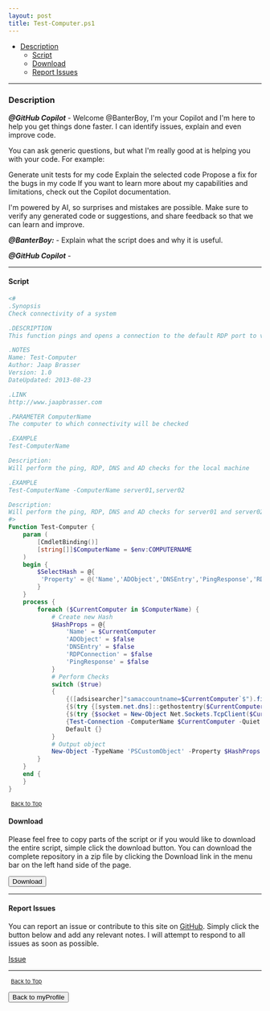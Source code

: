 ```yaml
---
layout: post
title: Test-Computer.ps1
---
```


- [Description](#description)
  - [Script](#script)
  - [Download](#download)
  - [Report Issues](#report-issues)

---

### Description

**_@GitHub Copilot_** - Welcome @BanterBoy, I'm your Copilot and I'm here to help you get things done faster. I can identify issues, explain and even improve code.

You can ask generic questions, but what I'm really good at is helping you with your code. For example:

Generate unit tests for my code
Explain the selected code
Propose a fix for the bugs in my code
If you want to learn more about my capabilities and limitations, check out the Copilot documentation.

I'm powered by AI, so surprises and mistakes are possible. Make sure to verify any generated code or suggestions, and share feedback so that we can learn and improve.

**_@BanterBoy:_** - Explain what the script does and why it is useful.

**_@GitHub Copilot_** -

---

#### Script

```powershell
<#
.Synopsis
Check connectivity of a system

.DESCRIPTION
This function pings and opens a connection to the default RDP port to verify connectivity, futhermore it will check if a DNS entry exists and whether there is a computeraccount

.NOTES
Name: Test-Computer
Author: Jaap Brasser
Version: 1.0
DateUpdated: 2013-08-23

.LINK
http://www.jaapbrasser.com

.PARAMETER ComputerName
The computer to which connectivity will be checked

.EXAMPLE
Test-ComputerName

Description:
Will perform the ping, RDP, DNS and AD checks for the local machine

.EXAMPLE
Test-ComputerName -ComputerName server01,server02

Description:
Will perform the ping, RDP, DNS and AD checks for server01 and server02
#>
Function Test-Computer {
    param (
        [CmdletBinding()]
        [string[]]$ComputerName = $env:COMPUTERNAME
    )
    begin {
        $SelectHash = @{
         'Property' = @('Name','ADObject','DNSEntry','PingResponse','RDPConnection')
        }
    }
    process {
        foreach ($CurrentComputer in $ComputerName) {
            # Create new Hash
            $HashProps = @{
                'Name' = $CurrentComputer
                'ADObject' = $false
                'DNSEntry' = $false
                'RDPConnection' = $false
                'PingResponse' = $false
            }
            # Perform Checks
            switch ($true)
            {
                {([adsisearcher]"samaccountname=$CurrentComputer`$").findone()} {$HashProps.ADObject = $true}
                {$(try {[system.net.dns]::gethostentry($CurrentComputer)} catch {})} {$HashProps.DNSEntry = $true}
                {$(try {$socket = New-Object Net.Sockets.TcpClient($CurrentComputer, 3389);if ($socket.Connected) {$true};$socket.Close()} catch {})} {$HashProps.RDPConnection = $true}
                {Test-Connection -ComputerName $CurrentComputer -Quiet -Count 1} {$HashProps.PingResponse = $true}
                Default {}
            }
            # Output object
            New-Object -TypeName 'PSCustomObject' -Property $HashProps | Select-Object @SelectHash
        }
    }
    end {
    }
}
```

<span style="font-size:11px;"><a href="#"><i class="fas fa-caret-up" aria-hidden="true" style="color: white; margin-right:5px;"></i>Back to Top</a></span>

#### Download

Please feel free to copy parts of the script or if you would like to download the entire script, simple click the download button. You can download the complete repository in a zip file by clicking the Download link in the menu bar on the left hand side of the page.

<button class="btn" type="submit" onclick="window.open('/PowerShell/functions/myProfile/Test-Computer.ps1')">
    <i class="fa fa-cloud-download-alt">
    </i>
        Download
</button>

---

#### Report Issues

You can report an issue or contribute to this site on <a href="https://github.com/BanterBoy/scripts-blog/issues">GitHub</a>. Simply click the button below and add any relevant notes. I will attempt to respond to all issues as soon as possible.

<!-- Place this tag where you want the button to render. -->

<a class="github-button" href="https://github.com/BanterBoy/scripts-blog/issues/new?title=Test-Computer.ps1&body=There is a problem with this function. Please find details below." data-show-count="true" aria-label="Issue BanterBoy/scripts-blog on GitHub">Issue</a>

---

<span style="font-size:11px;"><a href="#"><i class="fas fa-caret-up" aria-hidden="true" style="color: white; margin-right:5px;"></i>Back to Top</a></span>

<a href="/menu/_pages/myProfile.html">
    <button class="btn">
        <i class='fas fa-reply'>
        </i>
            Back to myProfile
    </button>
</a>

[1]: http://ecotrust-canada.github.io/markdown-toc
[2]: https://github.com/googlearchive/code-prettify
